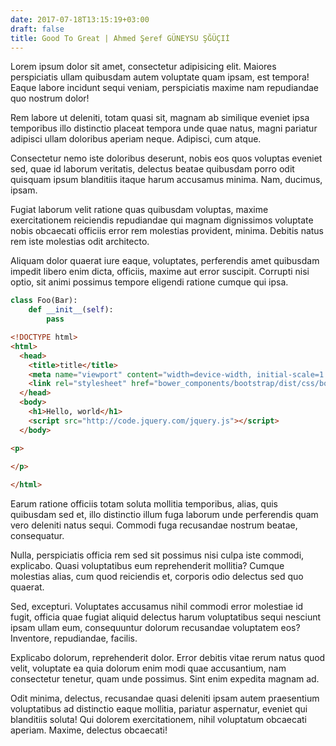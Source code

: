 ```yaml
---
date: 2017-07-18T13:15:19+03:00
draft: false
title: Good To Great | Ahmed Şeref GÜNEYSU ŞĞÜÇIİ
---
```


Lorem ipsum dolor sit amet, consectetur adipisicing elit. Maiores perspiciatis ullam quibusdam autem voluptate quam ipsam, est tempora! Eaque labore incidunt sequi veniam, perspiciatis maxime nam repudiandae quo nostrum dolor!

Rem labore ut deleniti, totam quasi sit, magnam ab similique eveniet ipsa temporibus illo distinctio placeat tempora unde quae natus, magni pariatur adipisci ullam doloribus aperiam neque. Adipisci, cum atque.

Consectetur nemo iste doloribus deserunt, nobis eos quos voluptas eveniet sed, quae id laborum veritatis, delectus beatae quibusdam porro odit quisquam ipsum blanditiis itaque harum accusamus minima. Nam, ducimus, ipsam.

Fugiat laborum velit ratione quas quibusdam voluptas, maxime exercitationem reiciendis repudiandae qui magnam dignissimos voluptate nobis obcaecati officiis error rem molestias provident, minima. Debitis natus rem iste molestias odit architecto.

Aliquam dolor quaerat iure eaque, voluptates, perferendis amet quibusdam impedit libero enim dicta, officiis, maxime aut error suscipit. Corrupti nisi optio, sit animi possimus tempore eligendi ratione cumque qui ipsa.


```python
class Foo(Bar):
    def __init__(self):
        pass
```


```html
<!DOCTYPE html>
<html>
  <head>
    <title>title</title>
    <meta name="viewport" content="width=device-width, initial-scale=1.0">
    <link rel="stylesheet" href="bower_components/bootstrap/dist/css/bootstrap.min.css">
  </head>
  <body>
    <h1>Hello, world</h1>
    <script src="http://code.jquery.com/jquery.js"></script>
  </body>

<p>
                                                                            80|       90|      100|      110|
</p>

</html>
```


Earum ratione officiis totam soluta mollitia temporibus, alias, quis quibusdam sed et, illo distinctio illum fuga laborum unde perferendis quam vero deleniti natus sequi. Commodi fuga recusandae nostrum beatae, consequatur.

Nulla, perspiciatis officia rem sed sit possimus nisi culpa iste commodi, explicabo. Quasi voluptatibus eum reprehenderit mollitia? Cumque molestias alias, cum quod reiciendis et, corporis odio delectus sed quo quaerat.

Sed, excepturi. Voluptates accusamus nihil commodi error molestiae id fugit, officia quae fugiat aliquid delectus harum voluptatibus sequi nesciunt ipsam ullam eum, consequuntur dolorum recusandae voluptatem eos? Inventore, repudiandae, facilis.

Explicabo dolorum, reprehenderit dolor. Error debitis vitae rerum natus quod velit, voluptate ea quia dolorum enim modi quae accusantium, nam consectetur tenetur, quam unde possimus. Sint enim expedita magnam ad.

Odit minima, delectus, recusandae quasi deleniti ipsam autem praesentium voluptatibus ad distinctio eaque mollitia, pariatur aspernatur, eveniet qui blanditiis soluta! Qui dolorem exercitationem, nihil voluptatum obcaecati aperiam. Maxime, delectus obcaecati!